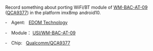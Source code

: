 Record something about porting WiFi/BT module of [WM-BAC-AT-09](https://www.usiglobal.com/en/products?id=9b06a423-d87b-4479-9df6-172d9763db70#description) ([QCA9377](https://www.qualcomm.com/products/qca9377)) in the platform imx8mp android10.

‐&emsp;Agent:  &nbsp; [EDOM Technology](https://www.edomtech.com/en/)

‐&emsp;Module： [USI/WM-BAC-AT-09](https://www.usiglobal.com/en/products?id=9b06a423-d87b-4479-9df6-172d9763db70#description)

‐&emsp;Chip: &nbsp; [Qualcomm/QCA9377](https://www.qualcomm.com/products/qca9377)
